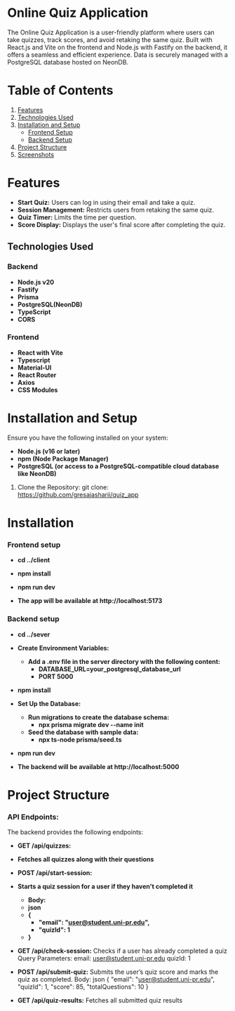 # Online Quiz Application

The Online Quiz Application is a user-friendly platform where users can take quizzes, track scores, and avoid retaking the same quiz. Built with React.js and Vite on the frontend and Node.js with Fastify on the backend, it offers a seamless and efficient experience. Data is securely managed with a PostgreSQL database hosted on NeonDB.


# Table of Contents
1. [Features](#features)
2. [Technologies Used](#technologies-used)
3. [Installation and Setup](#installation-and-setup)
   - [Frontend Setup](#frontend-setup)
    - [Backend Setup](#backend-setup)
4. [Project Structure](#project-structure)
5. [Screenshots](#screenshots)



# Features

- **Start Quiz:** Users can log in using their email and take a quiz.
- **Session Management:** Restricts users from retaking the same quiz.
- **Quiz Timer:** Limits the time per question.
- **Score Display:** Displays the user's final score after completing the quiz.


## Technologies Used

### Backend
- **Node.js v20** 
- **Fastify**
- **Prisma**
- **PostgreSQL(NeonDB)** 
- **TypeScript** 
- **CORS** 

### Frontend
- **React with Vite** 
- **Typescript** 
- **Material-UI** 
- **React Router** 
- **Axios** 
- **CSS Modules** 


# Installation and Setup

Ensure you have the following installed on your system:

- **Node.js (v16 or later)**
- **npm (Node Package Manager)**
- **PostgreSQL (or access to a PostgreSQL-compatible cloud database like NeonDB)**

1. Clone the Repository: git clone:    
https://github.com/gresajasharii/quiz_app


# Installation

### Frontend setup

- **cd ../client**
- **npm install**
- **npm run dev**

- **The app will be available at http://localhost:5173**


### Backend setup

- **cd ../sever**
- **Create Environment Variables:** 
   - **Add a .env file in the server directory with the following content:**
     - **DATABASE_URL=your_postgresql_database_url**
     - **PORT 5000**
 - **npm install**
- **Set Up the Database:**
   - **Run migrations to create the database schema:** 
      - **npx prisma migrate dev --name init**
   - **Seed the database with sample data:** 
      - **npx ts-node prisma/seed.ts**
 - **npm run dev**

- **The backend will be available at http://localhost:5000**


# Project Structure

### API Endpoints:

The backend provides the following endpoints:

- **GET /api/quizzes:**
- **Fetches all quizzes along with their questions**

- **POST /api/start-session:**
- **Starts a quiz session for a user if they haven't completed it**
  - **Body:** 
   - **json**
   - **{**
     - **"email": "user@student.uni-pr.edu",**
     - **"quizId": 1**
   - **}**

- **GET /api/check-session:**
Checks if a user has already completed a quiz
   Query Parameters:
   email: user@student.uni-pr.edu
   quizId: 1

- **POST /api/submit-quiz:**
 Submits the user’s quiz score and marks the quiz as completed.
   Body:
   json
   {
     "email": "user@student.uni-pr.edu",
     "quizId": 1,
     "score": 85,
     "totalQuestions": 10
   }

- **GET /api/quiz-results:** 
Fetches all submitted quiz results


